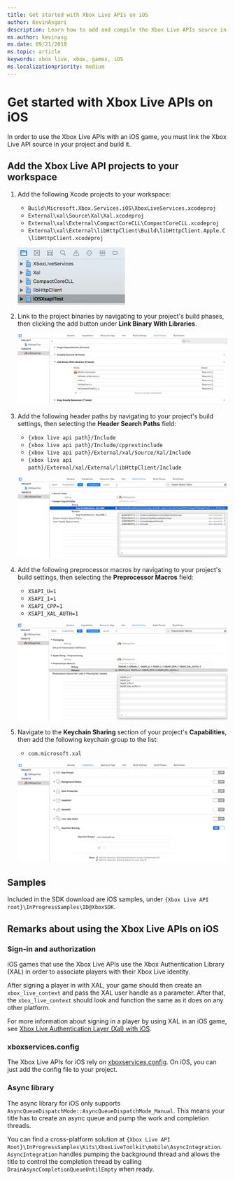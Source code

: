 ```yaml
---
title: Get started with Xbox Live APIs on iOS
author: KevinAsgari
description: Learn how to add and compile the Xbox Live APIs source in your iOS project.
ms.author: kevinasg
ms.date: 09/21/2018
ms.topic: article
keywords: xbox live, xbox, games, iOS
ms.localizationpriority: medium
---
```


# Get started with Xbox Live APIs on iOS

In order to use the Xbox Live APIs with an iOS game, you must link the Xbox Live API source in your project and build it.


## Add the Xbox Live API projects to your workspace

1. Add the following Xcode projects to your workspace:  

    * `Build\Microsoft.Xbox.Services.iOS\XboxLiveServices.xcodeproj`
    * `External\xal\Source\Xal\Xal.xcodeproj`
    * `External\xal\External\CompactCoreCLL\CompactCoreCLL.xcodeproj`
    * `External\xal\External\libHttpClient\Build\libHttpClient.Apple.C\libHttpClient.xcodeproj`

    ![Image of adding the xcode projects](images/ios-add-xcode-projects.png)

2. Link to the project binaries by navigating to your project's build phases, then clicking the add button under **Link Binary With Libraries**.

    ![Image of linking to project binaries](images/ios-link-to-project-binaries.png)

3. Add the following header paths by navigating to your project's build settings, then selecting the **Header Search Paths** field:

    * `{xbox live api path}/Include`
    * `{xbox live api path}/Include/cpprestinclude`
    * `{xbox live api path}/External/xal/Source/Xal/Include`
    * `{xbox live api path}/External/xal/External/libHttpClient/Include`

    ![Image of adding the header paths to your project](images/ios-add-header-paths.png)

4. Add the following preprocessor macros by navigating to your project's build settings, then selecting the **Preprocessor Macros** field:

    * `XSAPI_U=1`
    * `XSAPI_I=1`
    * `XSAPI_CPP=1`
    * `XSAPI_XAL_AUTH=1`

    ![Image of adding preprocessor macros](images/ios-add-preprocessor-macros.png)

5. Navigate to the **Keychain Sharing** section of your project's **Capabilities**, then add the following keychain group to the list:

    * `com.microsoft.xal`

    ![Image of adding keychain sharing](images/ios-add-keychain-sharing.png)


## Samples

Included in the SDK download are iOS samples, under `{Xbox Live API root}\InProgressSamples\ID@XboxSDK`.


## Remarks about using the Xbox Live APIs on iOS


### Sign-in and authorization

iOS games that use the Xbox Live APIs use the Xbox Authentication Library (XAL) in order to associate players with their Xbox Live identity.

After signing a player in with XAL, your game should then create an `xbox_live_context` and pass the XAL user handle as a parameter.
After that, the `xbox_live_context` should look and function the same as it does on any other platform.

For more information about signing in a player by using XAL in an iOS game, see [Xbox Live Authentication Layer (Xal) with iOS](../using-xbox-live/auth/iOS-xal.md).


### xboxservices.config

The Xbox Live APIs for iOS rely on [xboxservices.config](../xboxservices-config.md).
On iOS, you can just add the config file to your project.


### Async library

The async library for iOS only supports `AsyncQueueDispatchMode::AsyncQueueDispatchMode_Manual`.
This means your title has to create an async queue and pump the work and completion threads.  

You can find a cross-platform solution at `{Xbox Live API Root}\InProgressSamples\Kits\XboxLiveToolkit\mobile\AsyncIntegration`.  
`AsyncIntegration` handles pumping the background thread and allows the title to control the completion thread by calling `DrainAsyncCompletionQueueUntilEmpty` when ready.
